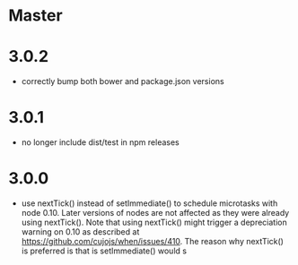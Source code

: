 # Master

# 3.0.2

* correctly bump both bower and package.json versions

# 3.0.1

* no longer include dist/test in npm releases

# 3.0.0

* use nextTick() instead of setImmediate() to schedule microtasks with node 0.10. Later versions of 
  nodes are not affected as they were already using nextTick(). Note that using nextTick() might 
  trigger a depreciation warning on 0.10 as described at https://github.com/cujojs/when/issues/410.
  The reason why nextTick() is preferred is that is setImmediate() would s